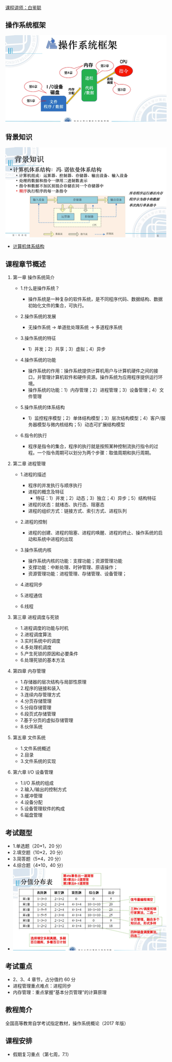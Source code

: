 [课程讲师：白鉴聪](https://csse.szu.edu.cn/pages/user/index?id=1214)

## 操作系统框架

![image](./assets/1.png)

## 背景知识

![image](./assets/3.png)

- [计算机体系结构](https://lulaoshi.info/gpu/gpu-basic/computer-arch.html)

## 课程章节概述

1. 第一章 操作系统简介

   - 1.什么是操作系统？

     - 操作系统是一种复杂的软件系统，是不同程序代码、数据结构、数据初始化文件的集合，可执行。

   - 2.操作系统的发展

     - 无操作系统 -> 单道批处理系统 -> 多道程序系统

   - 3.操作系统的特征

     - 1）并发；2）共享；3）虚拟；4）异步

   - 4.操作系统的功能

     - 操作系统的作用：操作系统提供计算机用户与计算机硬件之间的接口，并管理计算机软件和硬件资源。操作系统为应用程序提供运行环境。
     - 操作系统的功能：1）内存管理；2）进程管理；3）设备管理；4）文件管理

   - 5.操作系统的体系结构

     - 1）监控程序模型；2）单体结构模型；3）层次结构模型；4）客户/服务器模型与微内核结构；5）动态可扩展结构模型

   - 6.指令的执行
     - 程序是指令的集合，程序的执行就是按照某种控制流执行指令的过程。一个指令周期可以划分为两个步骤：取值周期和执行周期。

2. 第二章 进程管理

   - 1.进程的描述

     - 程序的并发执行与顺序执行
     - 进程的概念及特征
       - 特征：1）并发；2）动态；3）独立；4）异步；5）结构特征
     - 进程的状态：就绪态、执行态、阻塞态
     - 进程的组织方式：链接方式、索引方式、进程队列

   - 2.进程的控制

     - 进程的创建、进程的阻塞、进程的唤醒、进程的终止、操作系统的启动和系统中进程的出现

   - 3.操作系统内核

     - 操作系统内核的功能：支撑功能；资源管理功能
     - 支撑功能：中断处理、时钟管理、原语操作；
     - 资源管理功能：进程管理、存储管理、设备管理；

   - 4.进程同步
   - 5.进程通信
   - 6.线程

3. 第三章 进程调度与死锁
   - 1.进程调度的功能与时机
   - 2.进程调度算法
   - 3.实时系统中的调度
   - 4.多处理机调度
   - 5.产生死锁的原因和必要条件
   - 6.处理死锁的基本方法
4. 第四章 内存管理
   - 1.存储器的层次结构与局部性原理
   - 2.程序的链接和装入
   - 3.连续内存管理方式
   - 4.分页存储管理
   - 5.分段存储管理
   - 6.段页式存储管理
   - 7.基于分页的虚拟存储管理
   - 8.伙伴系统
5. 第五章 文件系统
   - 1.文件系统概述
   - 2.目录
   - 3.文件系统的实现
6. 第六章 I/O 设备管理
   - 1.I/O 系统的组成
   - 2.输入/输出的控制方式
   - 3.缓冲管理
   - 4.设备分配
   - 5.设备管理软件的构成
   - 6.磁盘管理

## 考试题型

- 1.单选题（20\*1，20 分）
- 2.填空题（10\*2，20 分）
- 3.简答题（5\*4，20 分）
- 4.综合题（4\*10，40 分）
- ![image](./assets/2.png)

## 考试重点

- 2、3、4 章节，占分值约 60 分
- 进程管理重点难点：进程同步
- 内存管理：重点掌握“基本分页管理”的计算原理

## 教程简介

全国高等教育自学考试指定教材，操作系统概论（2017 年版）

## 课程安排

- 假期复习重点（第七周，7.1）
